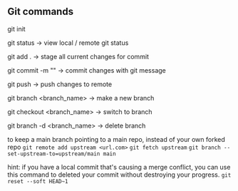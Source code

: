## Git commands

git init

git status -> view local / remote git status

git add . -> stage all current changes for commit

git commit -m "<commit message>" -> commit changes with git message

git push -> push changes to remote

git branch <branch_name> -> make a new branch

git checkout <branch_name> -> switch to branch

git branch -d <branch_name> -> delete branch





to keep a main branch pointing to a main repo, instead of your own forked repo
`git remote add upstream <url.com>`
`git fetch upstream`
`git branch --set-upstream-to=upstream/main main`


hint: if you have a local commit that's causing a merge conflict, you can use this command to 
deleted your commit without destroying your progress.
`git reset --soft HEAD~1`
